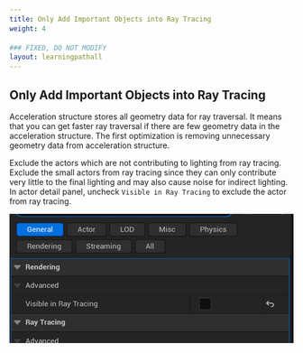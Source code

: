 ```yaml
---
title: Only Add Important Objects into Ray Tracing
weight: 4

### FIXED, DO NOT MODIFY
layout: learningpathall
---
```


## Only Add Important Objects into Ray Tracing

Acceleration structure stores all geometry data for ray traversal. It means that you can get faster ray traversal if there are few geometry data in the acceleration structure. The first optimization is removing unnecessary geometry data from acceleration structure.

Exclude the actors which are not contributing to lighting from ray tracing. Exclude the small actors from ray tracing since they can only contribute very little to the final lighting and may also cause noise for indirect lighting. In actor detail panel, uncheck `Visible in Ray Tracing` to exclude the actor from ray tracing.

![](images/add_object.png)


